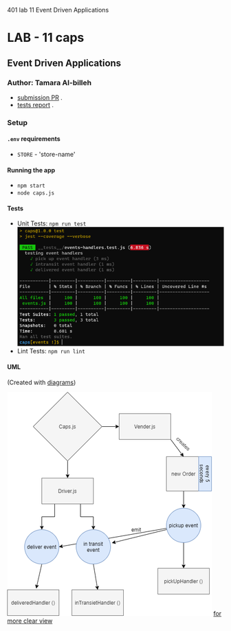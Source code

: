 401 lab 11 Event Driven Applications
# LAB - 11 caps
## Event Driven Applications
### Author: Tamara Al-billeh

* [submission PR](https://github.com/tamaraalbilleh/caps/pulls) .
* [tests report](https://github.com/tamaraalbilleh/caps/actions) .
 
### Setup

#### `.env` requirements

- `STORE` - 'store-name'

#### Running the app

- `npm start`
- `node caps.js`

#### Tests

- Unit Tests: `npm run test`
![tests](./assets/tests.PNG)
- Lint Tests: `npm run lint`


#### UML

(Created with [diagrams](https://app.diagrams.net/))

![UML Diagram](./assets/uml.png)
[for more clear view](https://app.diagrams.net/#G1hM9YnAllP7O64p50CDyurRyah9Tf48bu) 